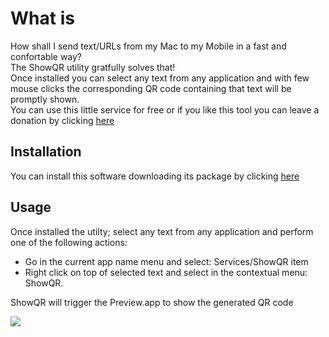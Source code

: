 # What is
How shall I send text/URLs from my Mac to my Mobile in a fast and confortable way?<br/>
The ShowQR utility gratfully solves that!<br/>
Once installed you can select any text from any application and with few mouse clicks the corresponding QR code containing that text will be promptly shown.<br/>
You can use this little service for free or if you like this tool you can leave a donation by clicking [here][donate]

## Installation
You can install this software downloading its package by clicking [here][package]

## Usage
Once installed the utilty; select any text from any application and perform one of the following actions:
 - Go in the current app name menu and select: Services/ShowQR item
 - Right click on top of selected text and select in the contextual menu: ShowQR.

ShowQR will trigger the Preview.app to show the generated QR code

![][usecase]

[donate]: https://www.paypal.com/paypalme/ricsxn 
[package]: https://github.com/ricsxn/ShowQR/blob/build/ShowQR.pkg
[usecase]: https://github.com/ricsxn/ShowQR/raw/master/docs/ShowQR_use.jpg
